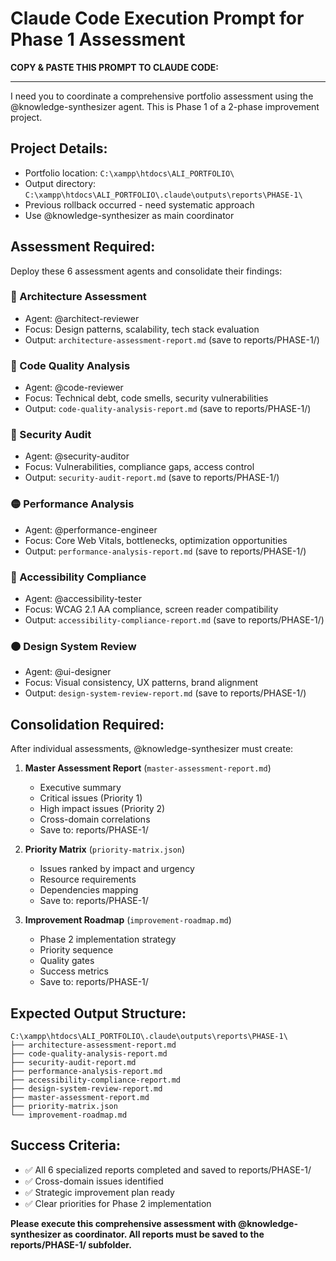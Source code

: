 # Claude Code Execution Prompt for Phase 1 Assessment

**COPY & PASTE THIS PROMPT TO CLAUDE CODE:**

---

I need you to coordinate a comprehensive portfolio assessment using the @knowledge-synthesizer agent. This is Phase 1 of a 2-phase improvement project.

## **Project Details:**
- Portfolio location: `C:\xampp\htdocs\ALI_PORTFOLIO\`
- Output directory: `C:\xampp\htdocs\ALI_PORTFOLIO\.claude\outputs\reports\PHASE-1\`
- Previous rollback occurred - need systematic approach
- Use @knowledge-synthesizer as main coordinator

## **Assessment Required:**

Deploy these 6 assessment agents and consolidate their findings:

### **🔵 Architecture Assessment**
- Agent: @architect-reviewer
- Focus: Design patterns, scalability, tech stack evaluation
- Output: `architecture-assessment-report.md` (save to reports/PHASE-1/)

### **🔵 Code Quality Analysis** 
- Agent: @code-reviewer
- Focus: Technical debt, code smells, security vulnerabilities
- Output: `code-quality-analysis-report.md` (save to reports/PHASE-1/)

### **🔴 Security Audit**
- Agent: @security-auditor
- Focus: Vulnerabilities, compliance gaps, access control
- Output: `security-audit-report.md` (save to reports/PHASE-1/)

### **🟡 Performance Analysis**
- Agent: @performance-engineer
- Focus: Core Web Vitals, bottlenecks, optimization opportunities
- Output: `performance-analysis-report.md` (save to reports/PHASE-1/)

### **🔵 Accessibility Compliance**
- Agent: @accessibility-tester
- Focus: WCAG 2.1 AA compliance, screen reader compatibility
- Output: `accessibility-compliance-report.md` (save to reports/PHASE-1/)

### **🟠 Design System Review**
- Agent: @ui-designer
- Focus: Visual consistency, UX patterns, brand alignment
- Output: `design-system-review-report.md` (save to reports/PHASE-1/)

## **Consolidation Required:**

After individual assessments, @knowledge-synthesizer must create:

1. **Master Assessment Report** (`master-assessment-report.md`)
   - Executive summary
   - Critical issues (Priority 1)
   - High impact issues (Priority 2)  
   - Cross-domain correlations
   - Save to: reports/PHASE-1/

2. **Priority Matrix** (`priority-matrix.json`)
   - Issues ranked by impact and urgency
   - Resource requirements
   - Dependencies mapping
   - Save to: reports/PHASE-1/

3. **Improvement Roadmap** (`improvement-roadmap.md`)
   - Phase 2 implementation strategy
   - Priority sequence
   - Quality gates
   - Success metrics
   - Save to: reports/PHASE-1/

## **Expected Output Structure:**
```
C:\xampp\htdocs\ALI_PORTFOLIO\.claude\outputs\reports\PHASE-1\
├── architecture-assessment-report.md
├── code-quality-analysis-report.md
├── security-audit-report.md
├── performance-analysis-report.md
├── accessibility-compliance-report.md
├── design-system-review-report.md
├── master-assessment-report.md
├── priority-matrix.json
└── improvement-roadmap.md
```

## **Success Criteria:**
- ✅ All 6 specialized reports completed and saved to reports/PHASE-1/
- ✅ Cross-domain issues identified
- ✅ Strategic improvement plan ready
- ✅ Clear priorities for Phase 2 implementation

**Please execute this comprehensive assessment with @knowledge-synthesizer as coordinator. All reports must be saved to the reports/PHASE-1/ subfolder.**